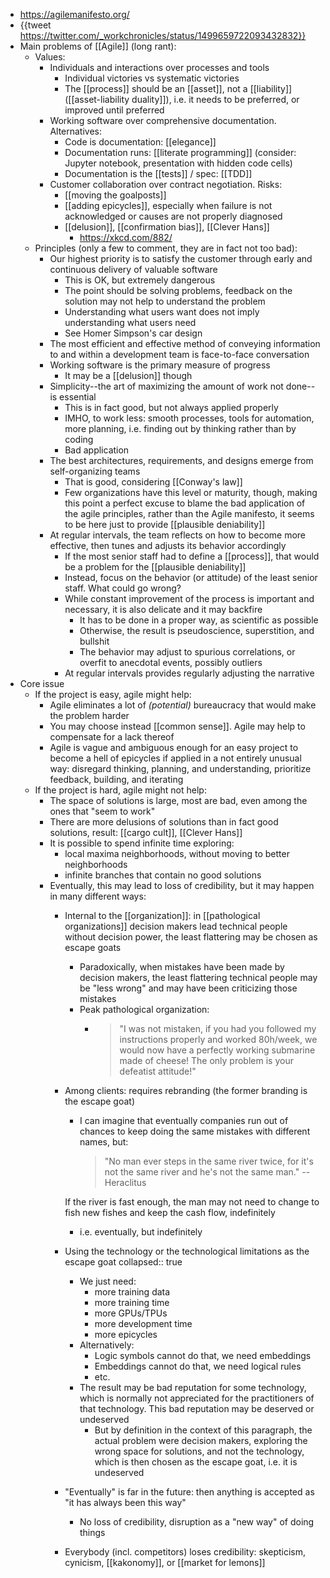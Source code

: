 - https://agilemanifesto.org/
- {{tweet https://twitter.com/_workchronicles/status/1499659722093432832}}
- Main problems of [[Agile]] (long rant):
	- Values:
		- Individuals and interactions over processes and tools
			- Individual victories vs systematic victories
			- The [[process]] should be an [[asset]], not a [[liability]] ([[asset-liability duality]]), i.e. it needs to be preferred, or improved until preferred
		- Working software over comprehensive documentation. Alternatives:
			- Code is documentation: [[elegance]]
			- Documentation runs: [[literate programming]] (consider: Jupyter notebook, presentation with hidden code cells)
			- Documentation is the [[tests]] / spec: [[TDD]]
		- Customer collaboration over contract negotiation. Risks:
			- [[moving the goalposts]]
			- [[adding epicycles]], especially when failure is not acknowledged or causes are not properly diagnosed
			- [[delusion]], [[confirmation bias]], [[Clever Hans]]
				- https://xkcd.com/882/
	- Principles (only a few to comment, they are in fact not too bad):
		- Our highest priority is to satisfy the customer through early and continuous delivery of valuable software
			- This is OK, but extremely dangerous
			- The point should be solving problems, feedback on the solution may not help to understand the problem
			- Understanding what users want does not imply understanding what users need
			- See Homer Simpson's car design
		- The most efficient and effective method of conveying information to and within a development team is face-to-face conversation
		- Working software is the primary measure of progress
			- It may be a [[delusion]] though
		- Simplicity--the art of maximizing the amount of work not done--is essential
			- This is in fact good, but not always applied properly
			- IMHO, to work less: smooth processes, tools for automation, more planning, i.e. finding out by thinking rather than by coding
			- Bad application
		- The best architectures, requirements, and designs emerge from self-organizing teams
			- That is good, considering [[Conway's law]]
			- Few organizations have this level or maturity, though, making this point a perfect excuse to blame the bad application of the agile principles, rather than the Agile manifesto, it seems to be here just to provide [[plausible deniability]]
		- At regular intervals, the team reflects on how to become more effective, then tunes and adjusts its behavior accordingly
			- If the most senior staff had to define a [[process]], that would be a problem for the [[plausible deniability]]
			- Instead, focus on the behavior (or attitude) of the least senior staff. What could go wrong?
			- While constant improvement of the process is important and necessary, it is also delicate and it may backfire
				- It has to be done in a proper way, as scientific as possible
				- Otherwise, the result is pseudoscience, superstition, and bullshit
				- The behavior may adjust to spurious correlations, or overfit to anecdotal events, possibly outliers
			- At regular intervals provides regularly adjusting the narrative
- Core issue
	- If the project is easy, agile might help:
		- Agile eliminates a lot of _(potential)_ bureaucracy that would make the problem harder
		- You may choose instead [[common sense]]. Agile may help to compensate for a lack thereof
		- Agile is vague and ambiguous enough for an easy project to become a hell of epicycles if applied in a not entirely unusual way: disregard thinking, planning, and understanding, prioritize feedback, building, and iterating
	- If the project is hard, agile might not help:
		- The space of solutions is large, most are bad, even among the ones that "seem to work"
		- There are more delusions of solutions than in fact good solutions, result: [[cargo cult]], [[Clever Hans]]
		- It is possible to spend infinite time exploring:
			- local maxima neighborhoods, without moving to better neighborhoods
			- infinite branches that contain no good solutions
		- Eventually, this may lead to loss of credibility, but it may happen in many different ways:
			- Internal to the [[organization]]: in [[pathological organizations]] decision makers lead technical people without decision power, the least flattering may be chosen as escape goats
				- Paradoxically, when mistakes have been made by decision makers, the least flattering technical people may be "less wrong" and may have been criticizing those mistakes
				- Peak pathological organization:
					- > "I was not mistaken, if you had you followed my instructions properly and worked 80h/week, we would now have a perfectly working submarine made of cheese! The only problem is your defeatist attitude!"
			- Among clients: requires rebranding (the former branding is the escape goat)
				- I can imagine that eventually companies run out of chances to keep doing the same mistakes with different names, but:
				  > "No man ever steps in the same river twice, for it's not the same river and he's not the same man." -- Heraclitus

 			    If the river is fast enough, the man may not need to change to fish new fishes and keep the cash flow, indefinitely
				- i.e. eventually, but indefinitely
			- Using the technology or the technological limitations as the escape goat
			  collapsed:: true
				- We just need:
				  * more training data
				  * more training time
				  * more GPUs/TPUs
				  * more development time
				  * more epicycles
				- Alternatively:
				  * Logic symbols cannot do that, we need embeddings
				  * Embeddings cannot do that, we need logical rules
				  * etc.
				- The result may be bad reputation for some technology, which is normally not appreciated for the practitioners of that technology. This bad reputation may be deserved or undeserved
					- But by definition in the context of this paragraph, the actual problem were decision makers, exploring the wrong space for solutions, and not the technology, which is then chosen as the escape goat, i.e. it is undeserved
			- "Eventually" is far in the future: then anything is accepted as "it has always been this way"
				- No loss of credibility, disruption as a "new way" of doing things
			- Everybody (incl. competitors) loses credibility: skepticism, cynicism, [[kakonomy]], or [[market for lemons]]

